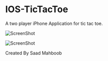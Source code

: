 # IOS-TicTacToe
A two player iPhone Application for tic tac toe. 

![ScreenShot](https://ibb.co/xf2kDPN)

![ScreenShot]([url=https://ibb.co/xf2kDPN][img]https://i.ibb.co/61yMmVk/Screen-Shot-2020-03-01-at-12-44-15-AM.png[/img][/url])

Created By Saad Mahboob
